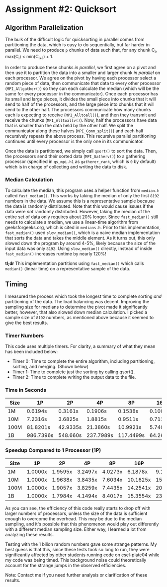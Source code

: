 # Assignment #2: Quicksort
## Algorithm Parallelization
The bulk of the difficult logic for quicksorting in parallel comes from partitioning the data, which is easy to do sequentially, but far harder in parallel. We need to produce `p` chunks of data such that, for any chunk C<sub>i</sub>, max(C<sub>i</sub>) < min(C<sub>i+1</sub>) + 1.

In order to produce these chunks *in parallel*, we first agree on a pivot and then use it to partition the data into a smaller and larger chunk *in parallel* on each processor. We agree on the pivot by having each processor select a random piece of data, then communicate that data to every other processor (`MPI_Allgather()`) so they can each calculate the median (which will be the same for every processor in the communicator). Once each processor has its small and large pieces, it divides the small piece into chunks that it will send to half of the processors, and the large piece into chunks that it will send to the other half. The processors communicate how many chunks each is expecting to receive (`MPI_Alltoall()`), and then they transmit and receive the chunks (`MPI_Alltoallv()`). Now, half the processors have data that is smaller than the data held by the other half. We split the communicator along these halves (`MPI_Comm_split()`) and each half recursively repeats the above process. This recursive parallel partitioning continues until every processor is the only one in its communicator.

Once the data is partitioned, we simply call `qsort()` to sort the data. Then, the processors send their sorted data (`MPI_Gatherv()`) to a gathering processor (specified in `qs_mpi.h1` as `gatherer_rank`, which is `0` by default) which is in charge of collecting and writing the data to disk.

### Median Calculation
To calculate the median, this program uses a helper function from `median.h` called `fast_median()`. This works by taking the median of only the first `8192` numbers in the data. We assume this is a representative sample because the data is randomly distributed. Note that this would cause issues if the data were *not* randomly distributed. However, taking the median of the entire set of data only requires about 20% longer. Since `fast_median()` still needs to calculate a median, we use a linear-time algorithm from geeksforgeeks.org, which is cited in `medians.h`. Prior to this implementation, `fast_median()` used `slow_median()`, which is a naive median implementation that sorts the data and takes the middle element. As it turns out, this only slowed down the program by around 4-5%, likely because the size of the input data was only `8192`. Using `slow_median()` directly, instead of inside `fast_median()` increases runtime by nearly 120%!

**tl;dr** This implementation partitions using `fast_median()` which calls `median()` (linear time) on a representative sample of the data.

## Timing
I measured the process which took the longest time to complete sorting *and* partitioning of the data. The load balancing was decent. Improving the sampling size for medians to determine the pivot made it significantly better, however, that also slowed down median calculation. I picked a sample size of `8192` numbers, as mentioned above because it seemed to give the best results.

### Timer Numbers
This code uses multiple timers. For clarity, a summary of what they mean has been included below:
- Timer 0: Time to complete the entire algorithm, including partitioning, sorting, and merging. (Shown below)
- Timer 1: Time to complete just the sorting by calling qsort().
- Timer 2: Time to complete writing the output data to the file.

### Time in Seconds
| Size | 1P        | 2P       | 4P        | 8P        | 16P      | 32P      | 64P      |
|------|-----------|----------|-----------|-----------|----------|----------|----------|
| 1M   | 0.6194s   | 0.3161s  | 0.1906s   | 0.1538s   | 0.1001s  | 0.0679s  | 0.0481s  |
| 10M  | 7.2316s   | 3.6825s  | 1.8815s   | 0.9511s   | 0.7116s  | 0.4764s  | 0.3164s  |
| 100M | 81.8201s  | 42.9335s | 21.3860s  | 10.9921s  | 5.7401s  | 4.0770s  | 2.5147s  |
| 1B   | 986.7396s | 548.660s | 237.7989s | 117.4499s | 64.2602s | 41.9287s | 24.1742s |

### Speedup Compared to 1 Processor (1P)
| Size | 1P      | 2P      | 4P      | 8P      | 16P      | 32P      | 64P      |
|------|---------|---------|---------|---------|----------|----------|----------|
| 1M   | 1.0000x | 1.9595x | 3.2497x | 4.0273x | 6.1878x  | 9.1222x  | 12.8773x | 
| 10M  | 1.0000x | 1.9638x | 3.8435x | 7.6034x | 10.1625x | 15.1797x | 22.8559x |
| 100M | 1.0000x | 1.9057x | 3.8259x | 7.4435x | 14.2541x | 20.0687x | 32.5367x |
| 1B   | 1.0000x | 1.7984x | 4.1494x | 8.4017x | 15.3554x | 23.5338x | 40.8179x |

As you can see, the efficiency of this code really starts to drop off with larger numbers of processors, unless the size of the data is sufficient enough to overcome the overhead. This may be due to the median sampling, and it's possible that this phenomenon would play out differently with a different median sampling size. Either way, I learned a lot from analyzing these results.

Testing with the 1 bilion random numbers gave some strange patterns. My best guess is that this, since these tests took so long to run, they were significantly affected by other students running code on csel-plate04 while my code was being timed. This background noise could theoretically account for the strange jumps in the observed efficiencies.

Note: Contact me if you need further analysis or clarification of these results.
